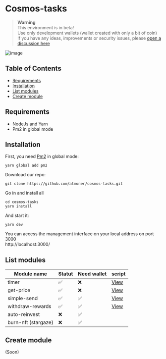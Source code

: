# Cosmos-tasks

> __Warning__  
This environment is in beta!  
Use only development wallets (wallet created with only a bit of coin)  
If you have any ideas, improvements or security issues, please [open a discussion here](https://github.com/atmoner/cosmos-tasks/discussions/new)

![image](https://user-images.githubusercontent.com/1071490/185205069-fdb43529-b297-43c8-841e-1051e7bf89e3.png)


## Table of Contents

*   [Requirements](#requirements "Requirements")
*   [Installation](#installation "Installation")
*   [List modules](#list-modules "List modules")
*   [Create module](#create-module "Create module")

## Requirements

* NodeJs and Yarn
* Pm2 in global mode

## Installation

First, you need [Pm2](https://pm2.keymetrics.io) in global mode: 
```
yarn global add pm2
```

Download our repo:
```
git clone https://github.com/atmoner/cosmos-tasks.git
```

Go in and install all
```
cd cosmos-tasks  
yarn install
```

And start it:
```
yarn dev
```

You can access the management interface on your local address on port 3000  
http://localhost:3000/

## List modules
| Module name | Statut | Need wallet | script
| -------- | -------- | -------- | -------- |
| timer     |  ✅     | ❌      | [View](https://github.com/atmoner/cosmos-tasks/tree/main/scripts/timer) |
| get-price     |  ✅     | ❌      | [View](https://github.com/atmoner/cosmos-tasks/tree/main/scripts/get-price) |
| simple-send    |  ✅     |  ✅     | [View](https://github.com/atmoner/cosmos-tasks/tree/main/scripts/simple-send) |
| withdraw-rewards    |  ✅     |  ✅     | [View](https://github.com/atmoner/cosmos-tasks/tree/main/scripts/withdraw-rewards) |
| auto-reinvest     |  ❌     |  ✅     |  |
| burn-nft (stargaze)     |  ❌     |  ✅     |  |







## Create module

(Soon)

